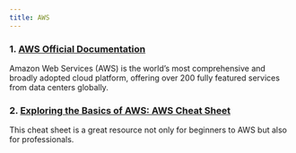 ```yaml
---
title: AWS
---
```


### 1. [AWS Official Documentation](https://docs.aws.amazon.com/index.html?nc2=h_ql_doc_do)

Amazon Web Services (AWS) is the world’s most comprehensive and broadly adopted cloud platform, offering over 200 fully featured services from data centers globally.

### 2. [Exploring the Basics of AWS: AWS Cheat Sheet](https://www.whizlabs.com/blog/aws-cheat-sheet/)

This cheat sheet is a great resource not only for beginners to AWS but also for professionals.

